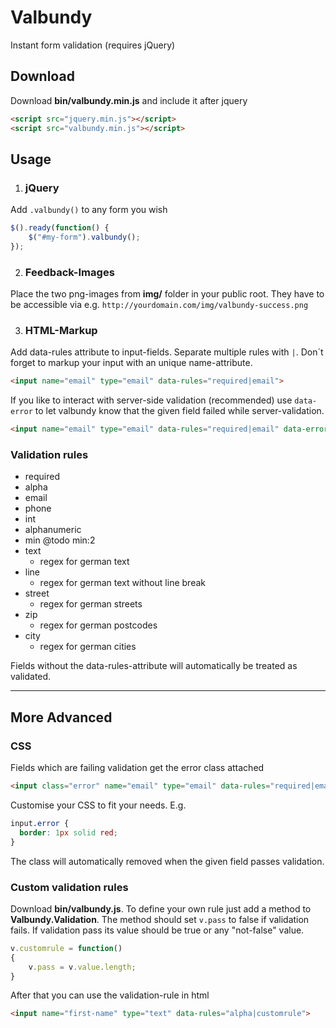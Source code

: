 # Valbundy
Instant form validation (requires jQuery)

## Download
Download **bin/valbundy.min.js** and include it after jquery
```html
<script src="jquery.min.js"></script>
<script src="valbundy.min.js"></script>
```

## Usage
1. ### jQuery
  Add `.valbundy()` to any form you wish
  ```javascript
  $().ready(function() {
      $("#my-form").valbundy();
  });
  ```

2. ### Feedback-Images
Place the two png-images from **img/** folder in your public root. They have to be accessible via e.g. `http://yourdomain.com/img/valbundy-success.png`

3. ### HTML-Markup
  Add data-rules attribute to input-fields. Separate multiple rules with `|`. Don´t forget to markup your input with an unique name-attribute.
  ```html
  <input name="email" type="email" data-rules="required|email">
  ```
  If you like to interact with server-side validation (recommended) use `data-error` to let valbundy know that the given field failed while server-validation.
  ```html
  <input name="email" type="email" data-rules="required|email" data-error="1">
  ```

### Validation rules
- required
- alpha
- email
- phone
- int
- alphanumeric
- min @todo min:2
- text
  - regex for german text
- line
  - regex for german text without line break
- street
  - regex for german streets
- zip
  - regex for german postcodes
- city
  - regex for german cities

Fields without the data-rules-attribute will automatically be treated as validated.

***

## More Advanced

### CSS
Fields which are failing validation get the error class attached
```html
<input class="error" name="email" type="email" data-rules="required|email" data-error="1">
```
Customise your CSS to fit your needs. E.g.
```css
input.error {
  border: 1px solid red;
}
```
The class will automatically removed when the given field passes validation.

### Custom validation rules
Download **bin/valbundy.js**. To define your own rule just add a method to **Valbundy.Validation**. The method should set `v.pass` to false if validation fails. If validation pass its value should be true or any "not-false" value.
```javascript
v.customrule = function()
{
    v.pass = v.value.length;
}
```
After that you can use the validation-rule in html
```html
<input name="first-name" type="text" data-rules="alpha|customrule">
```
